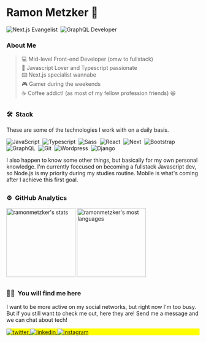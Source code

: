 <!-- <img align="right" height="590em" src="https://user-images.githubusercontent.com/16233109/139506234-96539964-4e6c-45f1-968a-fea07949037b.png"/> -->
# Ramon Metzker 🚀
![Next.js Evangelist](https://img.shields.io/static/v1?label=Next.js&message=Enthusiast&color=blue&logo=nextdotjs&style=social)&nbsp;
![GraphQL Developer](https://img.shields.io/static/v1?label=GraphQL&message=Apollo%20Graph%20Developer%20-%20Associate&color=E10098&logo=graphql&style=social)

### About Me
> 💻 Mid-level Front-end Developer (omw to fullstack)</br>
> 💟 Javascript Lover and Typescript passionate</br>
> ⌨️ Next.js specialist wannabe</br>
> 🎮 Gamer during the weekends</br>
> ☕ Coffee addict! (as most of my fellow profession friends) 😆<br>
##
### 🛠 &nbsp;Stack

These are some of the technologies I work with on a daily basis.

![JavaScript](https://img.shields.io/badge/-JavaScript-05122A?style=flat&logo=javascript)&nbsp;
![Typescript](https://img.shields.io/badge/-Typescript-05122A?style=flat&logo=typescript)&nbsp;
![Sass](https://img.shields.io/badge/-Sass-05122A?style=flat&logo=Sass)&nbsp;
![React](https://img.shields.io/badge/-React-05122A?style=flat&logo=react)&nbsp;
![Next](https://img.shields.io/badge/-Nextjs-05122A?style=flat&logo=next.js)&nbsp;
![Bootstrap](https://img.shields.io/badge/-Bootstrap-05122A?style=flat&logo=bootstrap)&nbsp;
![GraphQL](https://img.shields.io/badge/-GraphQL-05122A?style=flat&logo=graphql&logoColor=E10098)&nbsp;
![Git](https://img.shields.io/badge/-Git-05122A?style=flat&logo=git)&nbsp;
![Wordpress](https://img.shields.io/badge/-Wordpress-05122A?style=flat&logo=wordpress)&nbsp;
![Django](https://img.shields.io/badge/-Django-05122A?style=flat&logo=django)&nbsp;

I also happen to know some other things, but basically for my own personal knowledge. I'm currently foccused on becoming a fullstack Javascript dev, so Node.js is my priority during my studies routine. Mobile is what's coming after I achieve this first goal.

##
### ⚙️ &nbsp;GitHub Analytics

<p align="left">
<img height="180em" src="https://gitcards-one.vercel.app/api?username=ramonmetzker&show_icons=true&theme=midnight-purple&include_all_commits=true" alt="ramonmetzker's stats"/>
<img height="180em" src="https://gitcards-one.vercel.app/api/top-langs/?username=ramonmetzker&layout=compact&langs_count=8&theme=midnight-purple&hide=PHP" alt="ramonmetzker's most languages"/>
</p>

##
### 👨🏿 &nbsp;You will find me here

I want to be more active on my social networks, but right now I'm too busy. But if you still want to check me out, here they are! Send me a message and we can chat about tech!
<p align="left" style="background:yellow">
<a href="https://twitter.com/ramonmtzkr" target="_blank">
  <img align="center" src="https://img.shields.io/badge/-ramonmtzkr-05122A?style=flat&logo=twitter" alt="twitter"/>  
</a>
<a href="https://linkedin.com/in/ramon-metzker" target="_blank">
  <img align="center" src="https://img.shields.io/badge/-ramonmetzker-05122A?style=flat&logo=linkedin" alt="linkedin"/>
</a>
<a href="https://instagram.com/ramontzk" target="_blank">
 <img align="center" src="https://img.shields.io/badge/-ramontzk-05122A?style=flat&logo=instagram" alt="instagram"/>
</a>
</p>
